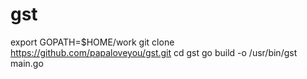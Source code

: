 # gst
export GOPATH=$HOME/work
git clone https://github.com/papaloveyou/gst.git
cd gst
go build -o /usr/bin/gst main.go
